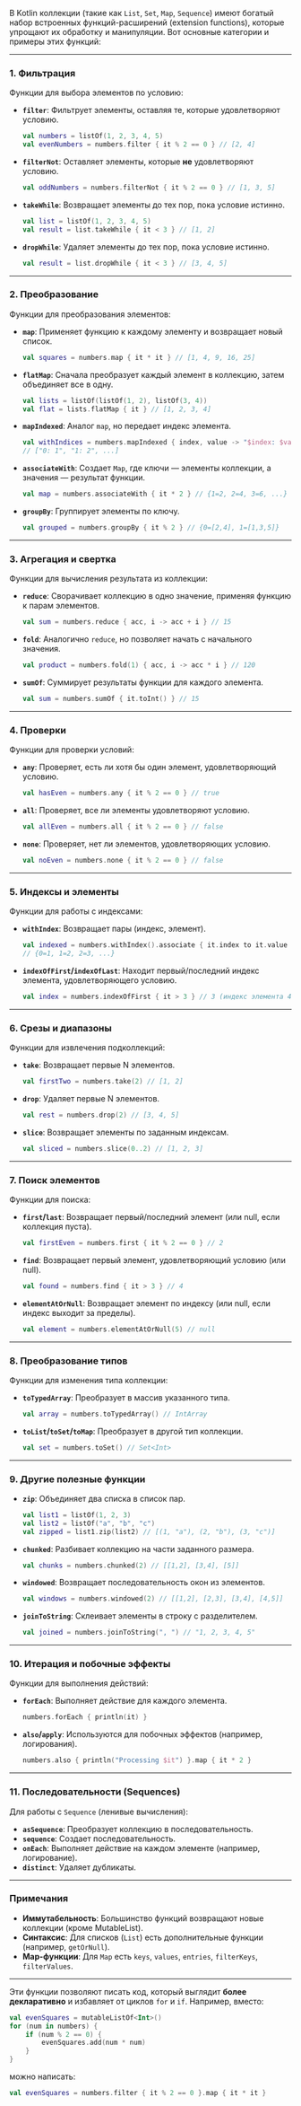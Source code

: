 В Kotlin коллекции (такие как `List`, `Set`, `Map`, `Sequence`) имеют богатый набор встроенных
функций-расширений (extension functions), которые упрощают их обработку и манипуляции. Вот основные
категории и примеры этих функций:

---

### **1. Фильтрация**

Функции для выбора элементов по условию:

- **`filter`**: Фильтрует элементы, оставляя те, которые удовлетворяют условию.
  ```kotlin
  val numbers = listOf(1, 2, 3, 4, 5)
  val evenNumbers = numbers.filter { it % 2 == 0 } // [2, 4]
  ```

- **`filterNot`**: Оставляет элементы, которые **не** удовлетворяют условию.
  ```kotlin
  val oddNumbers = numbers.filterNot { it % 2 == 0 } // [1, 3, 5]
  ```

- **`takeWhile`**: Возвращает элементы до тех пор, пока условие истинно.
  ```kotlin
  val list = listOf(1, 2, 3, 4, 5)
  val result = list.takeWhile { it < 3 } // [1, 2]
  ```

- **`dropWhile`**: Удаляет элементы до тех пор, пока условие истинно.
  ```kotlin
  val result = list.dropWhile { it < 3 } // [3, 4, 5]
  ```

---

### **2. Преобразование**

Функции для преобразования элементов:

- **`map`**: Применяет функцию к каждому элементу и возвращает новый список.
  ```kotlin
  val squares = numbers.map { it * it } // [1, 4, 9, 16, 25]
  ```

- **`flatMap`**: Сначала преобразует каждый элемент в коллекцию, затем объединяет все в одну.
  ```kotlin
  val lists = listOf(listOf(1, 2), listOf(3, 4))
  val flat = lists.flatMap { it } // [1, 2, 3, 4]
  ```

- **`mapIndexed`**: Аналог `map`, но передает индекс элемента.
  ```kotlin
  val withIndices = numbers.mapIndexed { index, value -> "$index: $value" }
  // ["0: 1", "1: 2", ...]
  ```

- **`associateWith`**: Создает `Map`, где ключи — элементы коллекции, а значения — результат
  функции.
  ```kotlin
  val map = numbers.associateWith { it * 2 } // {1=2, 2=4, 3=6, ...}
  ```

- **`groupBy`**: Группирует элементы по ключу.
  ```kotlin
  val grouped = numbers.groupBy { it % 2 } // {0=[2,4], 1=[1,3,5]}
  ```

---

### **3. Агрегация и свертка**

Функции для вычисления результата из коллекции:

- **`reduce`**: Сворачивает коллекцию в одно значение, применяя функцию к парам элементов.
  ```kotlin
  val sum = numbers.reduce { acc, i -> acc + i } // 15
  ```

- **`fold`**: Аналогично `reduce`, но позволяет начать с начального значения.
  ```kotlin
  val product = numbers.fold(1) { acc, i -> acc * i } // 120
  ```

- **`sumOf`**: Суммирует результаты функции для каждого элемента.
  ```kotlin
  val sum = numbers.sumOf { it.toInt() } // 15
  ```

---

### **4. Проверки**

Функции для проверки условий:

- **`any`**: Проверяет, есть ли хотя бы один элемент, удовлетворяющий условию.
  ```kotlin
  val hasEven = numbers.any { it % 2 == 0 } // true
  ```

- **`all`**: Проверяет, все ли элементы удовлетворяют условию.
  ```kotlin
  val allEven = numbers.all { it % 2 == 0 } // false
  ```

- **`none`**: Проверяет, нет ли элементов, удовлетворяющих условию.
  ```kotlin
  val noEven = numbers.none { it % 2 == 0 } // false
  ```

---

### **5. Индексы и элементы**

Функции для работы с индексами:

- **`withIndex`**: Возвращает пары (индекс, элемент).
  ```kotlin
  val indexed = numbers.withIndex().associate { it.index to it.value }
  // {0=1, 1=2, 2=3, ...}
  ```

- **`indexOfFirst`/`indexOfLast`**: Находит первый/последний индекс элемента, удовлетворяющего
  условию.
  ```kotlin
  val index = numbers.indexOfFirst { it > 3 } // 3 (индекс элемента 4)
  ```

---

### **6. Срезы и диапазоны**

Функции для извлечения подколлекций:

- **`take`**: Возвращает первые N элементов.
  ```kotlin
  val firstTwo = numbers.take(2) // [1, 2]
  ```

- **`drop`**: Удаляет первые N элементов.
  ```kotlin
  val rest = numbers.drop(2) // [3, 4, 5]
  ```

- **`slice`**: Возвращает элементы по заданным индексам.
  ```kotlin
  val sliced = numbers.slice(0..2) // [1, 2, 3]
  ```

---

### **7. Поиск элементов**

Функции для поиска:

- **`first`/`last`**: Возвращает первый/последний элемент (или null, если коллекция пуста).
  ```kotlin
  val firstEven = numbers.first { it % 2 == 0 } // 2
  ```

- **`find`**: Возвращает первый элемент, удовлетворяющий условию (или null).
  ```kotlin
  val found = numbers.find { it > 3 } // 4
  ```

- **`elementAtOrNull`**: Возвращает элемент по индексу (или null, если индекс выходит за пределы).
  ```kotlin
  val element = numbers.elementAtOrNull(5) // null
  ```

---

### **8. Преобразование типов**

Функции для изменения типа коллекции:

- **`toTypedArray`**: Преобразует в массив указанного типа.
  ```kotlin
  val array = numbers.toTypedArray() // IntArray
  ```

- **`toList`/`toSet`/`toMap`**: Преобразует в другой тип коллекции.
  ```kotlin
  val set = numbers.toSet() // Set<Int>
  ```

---

### **9. Другие полезные функции**

- **`zip`**: Объединяет два списка в список пар.
  ```kotlin
  val list1 = listOf(1, 2, 3)
  val list2 = listOf("a", "b", "c")
  val zipped = list1.zip(list2) // [(1, "a"), (2, "b"), (3, "c")]
  ```

- **`chunked`**: Разбивает коллекцию на части заданного размера.
  ```kotlin
  val chunks = numbers.chunked(2) // [[1,2], [3,4], [5]]
  ```

- **`windowed`**: Возвращает последовательность окон из элементов.
  ```kotlin
  val windows = numbers.windowed(2) // [[1,2], [2,3], [3,4], [4,5]]
  ```

- **`joinToString`**: Склеивает элементы в строку с разделителем.
  ```kotlin
  val joined = numbers.joinToString(", ") // "1, 2, 3, 4, 5"
  ```

---

### **10. Итерация и побочные эффекты**

Функции для выполнения действий:

- **`forEach`**: Выполняет действие для каждого элемента.
  ```kotlin
  numbers.forEach { println(it) }
  ```

- **`also`/`apply`**: Используются для побочных эффектов (например, логирования).
  ```kotlin
  numbers.also { println("Processing $it") }.map { it * 2 }
  ```

---

### **11. Последовательности (Sequences)**

Для работы с `Sequence` (ленивые вычисления):

- **`asSequence`**: Преобразует коллекцию в последовательность.
- **`sequence`**: Создает последовательность.
- **`onEach`**: Выполняет действие на каждом элементе (например, логирование).
- **`distinct`**: Удаляет дубликаты.

---

### **Примечания**

- **Иммутабельность**: Большинство функций возвращают новые коллекции (кроме MutableList).
- **Синтаксис**: Для списков (`List`) есть дополнительные функции (например, `getOrNull`).
- **Map-функции**: Для `Map` есть `keys`, `values`, `entries`, `filterKeys`, `filterValues`.

---

Эти функции позволяют писать код, который выглядит **более декларативно** и избавляет от циклов
`for` и `if`. Например, вместо:

```kotlin
val evenSquares = mutableListOf<Int>()
for (num in numbers) {
    if (num % 2 == 0) {
        evenSquares.add(num * num)
    }
}
```

можно написать:

```kotlin
val evenSquares = numbers.filter { it % 2 == 0 }.map { it * it }
```
